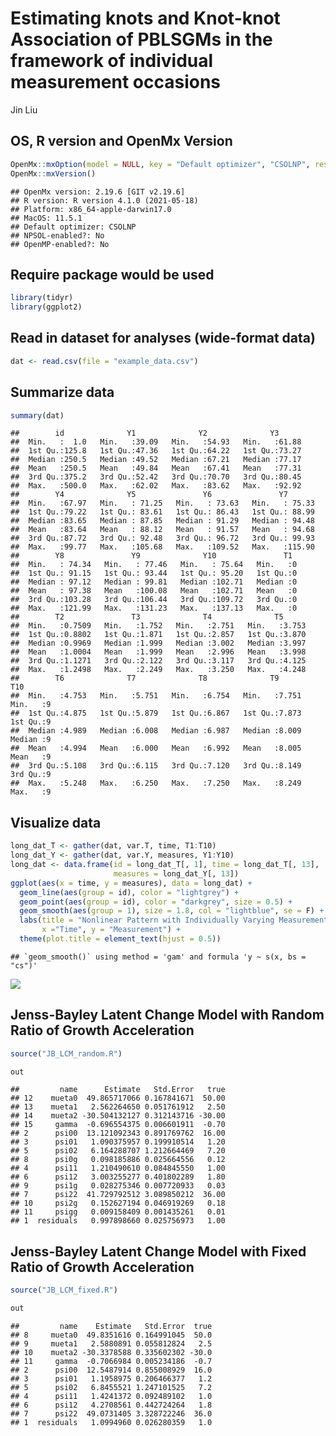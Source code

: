 Estimating knots and Knot-knot Association of PBLSGMs in the framework
of individual measurement occasions
================
Jin Liu

## OS, R version and OpenMx Version

``` r
OpenMx::mxOption(model = NULL, key = "Default optimizer", "CSOLNP", reset = FALSE)
OpenMx::mxVersion()
```

    ## OpenMx version: 2.19.6 [GIT v2.19.6]
    ## R version: R version 4.1.0 (2021-05-18)
    ## Platform: x86_64-apple-darwin17.0 
    ## MacOS: 11.5.1
    ## Default optimizer: CSOLNP
    ## NPSOL-enabled?: No
    ## OpenMP-enabled?: No

## Require package would be used

``` r
library(tidyr)
library(ggplot2)
```

## Read in dataset for analyses (wide-format data)

``` r
dat <- read.csv(file = "example_data.csv")
```

## Summarize data

``` r
summary(dat)
```

    ##        id              Y1              Y2              Y3       
    ##  Min.   :  1.0   Min.   :39.09   Min.   :54.93   Min.   :61.88  
    ##  1st Qu.:125.8   1st Qu.:47.36   1st Qu.:64.22   1st Qu.:73.27  
    ##  Median :250.5   Median :49.52   Median :67.21   Median :77.17  
    ##  Mean   :250.5   Mean   :49.84   Mean   :67.41   Mean   :77.31  
    ##  3rd Qu.:375.2   3rd Qu.:52.42   3rd Qu.:70.70   3rd Qu.:80.45  
    ##  Max.   :500.0   Max.   :62.02   Max.   :83.62   Max.   :92.92  
    ##        Y4              Y5               Y6               Y7        
    ##  Min.   :67.97   Min.   : 71.25   Min.   : 73.63   Min.   : 75.33  
    ##  1st Qu.:79.22   1st Qu.: 83.61   1st Qu.: 86.43   1st Qu.: 88.99  
    ##  Median :83.65   Median : 87.85   Median : 91.29   Median : 94.48  
    ##  Mean   :83.64   Mean   : 88.12   Mean   : 91.57   Mean   : 94.68  
    ##  3rd Qu.:87.72   3rd Qu.: 92.48   3rd Qu.: 96.72   3rd Qu.: 99.93  
    ##  Max.   :99.77   Max.   :105.68   Max.   :109.52   Max.   :115.90  
    ##        Y8               Y9              Y10               T1   
    ##  Min.   : 74.34   Min.   : 77.46   Min.   : 75.64   Min.   :0  
    ##  1st Qu.: 91.15   1st Qu.: 93.44   1st Qu.: 95.20   1st Qu.:0  
    ##  Median : 97.12   Median : 99.81   Median :102.71   Median :0  
    ##  Mean   : 97.38   Mean   :100.08   Mean   :102.71   Mean   :0  
    ##  3rd Qu.:103.28   3rd Qu.:106.44   3rd Qu.:109.72   3rd Qu.:0  
    ##  Max.   :121.99   Max.   :131.23   Max.   :137.13   Max.   :0  
    ##        T2               T3              T4              T5       
    ##  Min.   :0.7509   Min.   :1.752   Min.   :2.751   Min.   :3.753  
    ##  1st Qu.:0.8802   1st Qu.:1.871   1st Qu.:2.857   1st Qu.:3.870  
    ##  Median :0.9969   Median :1.999   Median :3.002   Median :3.997  
    ##  Mean   :1.0004   Mean   :1.999   Mean   :2.996   Mean   :3.998  
    ##  3rd Qu.:1.1271   3rd Qu.:2.122   3rd Qu.:3.117   3rd Qu.:4.125  
    ##  Max.   :1.2498   Max.   :2.249   Max.   :3.250   Max.   :4.248  
    ##        T6              T7              T8              T9             T10   
    ##  Min.   :4.753   Min.   :5.751   Min.   :6.754   Min.   :7.751   Min.   :9  
    ##  1st Qu.:4.875   1st Qu.:5.879   1st Qu.:6.867   1st Qu.:7.873   1st Qu.:9  
    ##  Median :4.989   Median :6.008   Median :6.987   Median :8.009   Median :9  
    ##  Mean   :4.994   Mean   :6.000   Mean   :6.992   Mean   :8.005   Mean   :9  
    ##  3rd Qu.:5.108   3rd Qu.:6.115   3rd Qu.:7.120   3rd Qu.:8.149   3rd Qu.:9  
    ##  Max.   :5.248   Max.   :6.250   Max.   :7.250   Max.   :8.249   Max.   :9

## Visualize data

``` r
long_dat_T <- gather(dat, var.T, time, T1:T10)
long_dat_Y <- gather(dat, var.Y, measures, Y1:Y10)
long_dat <- data.frame(id = long_dat_T[, 1], time = long_dat_T[, 13],
                       measures = long_dat_Y[, 13])
ggplot(aes(x = time, y = measures), data = long_dat) +
  geom_line(aes(group = id), color = "lightgrey") +
  geom_point(aes(group = id), color = "darkgrey", size = 0.5) +
  geom_smooth(aes(group = 1), size = 1.8, col = "lightblue", se = F) + 
  labs(title = "Nonlinear Pattern with Individually Varying Measurement Time",
       x ="Time", y = "Measurement") + 
  theme(plot.title = element_text(hjust = 0.5))
```

    ## `geom_smooth()` using method = 'gam' and formula 'y ~ s(x, bs = "cs")'

![](OpenMx_demo_files4/figure-gfm/unnamed-chunk-5-1.png)<!-- -->

## Jenss-Bayley Latent Change Model with Random Ratio of Growth Acceleration

``` r
source("JB_LCM_random.R")
```

``` r
out
```

    ##         name      Estimate   Std.Error   true
    ## 12    mueta0  49.865717066 0.167841671  50.00
    ## 13    mueta1   2.562264650 0.051761912   2.50
    ## 14    mueta2 -30.504132127 0.312143716 -30.00
    ## 15     gamma  -0.696554375 0.006601911  -0.70
    ## 2      psi00  13.121092343 0.891769762  16.00
    ## 3      psi01   1.090375957 0.199910514   1.20
    ## 5      psi02   6.164288707 1.212664469   7.20
    ## 8      psi0g   0.098185886 0.025664556   0.12
    ## 4      psi11   1.210490610 0.084845550   1.00
    ## 6      psi12   3.003255277 0.401802289   1.80
    ## 9      psi1g   0.028275346 0.007720933   0.03
    ## 7      psi22  41.729792512 3.089850212  36.00
    ## 10     psi2g   0.152627194 0.046919269   0.18
    ## 11     psigg   0.009158409 0.001435261   0.01
    ## 1  residuals   0.997898660 0.025756973   1.00

## Jenss-Bayley Latent Change Model with Fixed Ratio of Growth Acceleration

``` r
source("JB_LCM_fixed.R")
```

``` r
out
```

    ##         name    Estimate   Std.Error  true
    ## 8     mueta0  49.8351616 0.164991045  50.0
    ## 9     mueta1   2.5880891 0.055812824   2.5
    ## 10    mueta2 -30.3378588 0.335602302 -30.0
    ## 11     gamma  -0.7066984 0.005234186  -0.7
    ## 2      psi00  12.5487914 0.855008929  16.0
    ## 3      psi01   1.1958975 0.206466377   1.2
    ## 5      psi02   6.8455521 1.247101525   7.2
    ## 4      psi11   1.4241372 0.092489102   1.0
    ## 6      psi12   4.2708561 0.442724264   1.8
    ## 7      psi22  49.0731405 3.328722246  36.0
    ## 1  residuals   1.0994960 0.026280359   1.0

